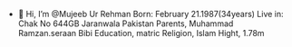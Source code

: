 - 👋 Hi, I’m @Mujeeb Ur Rehman
Born: February 21.1987(34years) 
Live in: Chak No 644GB Jaranwala Pakistan
Parents, Muhammad Ramzan.seraan Bibi
Education, matric
Religion, Islam
Hight, 1.78m


<!---
Mujeeb506/Mujeeb506 is a ✨ special ✨ repository because its `README.md` (this file) appears on your GitHub profile.
You can click the Preview link to take a look at your changes.
--->
